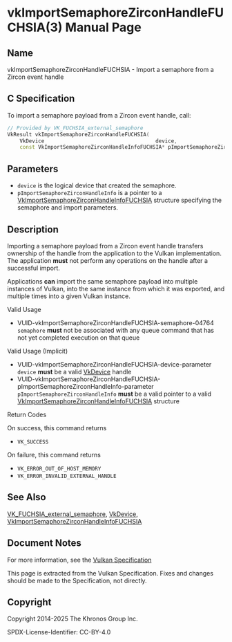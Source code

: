 # vkImportSemaphoreZirconHandleFUCHSIA(3) Manual Page

## Name

vkImportSemaphoreZirconHandleFUCHSIA - Import a semaphore from a Zircon event handle



## [](#_c_specification)C Specification

To import a semaphore payload from a Zircon event handle, call:

```c++
// Provided by VK_FUCHSIA_external_semaphore
VkResult vkImportSemaphoreZirconHandleFUCHSIA(
    VkDevice                                    device,
    const VkImportSemaphoreZirconHandleInfoFUCHSIA* pImportSemaphoreZirconHandleInfo);
```

## [](#_parameters)Parameters

- `device` is the logical device that created the semaphore.
- `pImportSemaphoreZirconHandleInfo` is a pointer to a [VkImportSemaphoreZirconHandleInfoFUCHSIA](https://registry.khronos.org/vulkan/specs/latest/man/html/VkImportSemaphoreZirconHandleInfoFUCHSIA.html) structure specifying the semaphore and import parameters.

## [](#_description)Description

Importing a semaphore payload from a Zircon event handle transfers ownership of the handle from the application to the Vulkan implementation. The application **must** not perform any operations on the handle after a successful import.

Applications **can** import the same semaphore payload into multiple instances of Vulkan, into the same instance from which it was exported, and multiple times into a given Vulkan instance.

Valid Usage

- [](#VUID-vkImportSemaphoreZirconHandleFUCHSIA-semaphore-04764)VUID-vkImportSemaphoreZirconHandleFUCHSIA-semaphore-04764  
  `semaphore` **must** not be associated with any queue command that has not yet completed execution on that queue

Valid Usage (Implicit)

- [](#VUID-vkImportSemaphoreZirconHandleFUCHSIA-device-parameter)VUID-vkImportSemaphoreZirconHandleFUCHSIA-device-parameter  
  `device` **must** be a valid [VkDevice](https://registry.khronos.org/vulkan/specs/latest/man/html/VkDevice.html) handle
- [](#VUID-vkImportSemaphoreZirconHandleFUCHSIA-pImportSemaphoreZirconHandleInfo-parameter)VUID-vkImportSemaphoreZirconHandleFUCHSIA-pImportSemaphoreZirconHandleInfo-parameter  
  `pImportSemaphoreZirconHandleInfo` **must** be a valid pointer to a valid [VkImportSemaphoreZirconHandleInfoFUCHSIA](https://registry.khronos.org/vulkan/specs/latest/man/html/VkImportSemaphoreZirconHandleInfoFUCHSIA.html) structure

Return Codes

On success, this command returns

- `VK_SUCCESS`

On failure, this command returns

- `VK_ERROR_OUT_OF_HOST_MEMORY`
- `VK_ERROR_INVALID_EXTERNAL_HANDLE`

## [](#_see_also)See Also

[VK\_FUCHSIA\_external\_semaphore](https://registry.khronos.org/vulkan/specs/latest/man/html/VK_FUCHSIA_external_semaphore.html), [VkDevice](https://registry.khronos.org/vulkan/specs/latest/man/html/VkDevice.html), [VkImportSemaphoreZirconHandleInfoFUCHSIA](https://registry.khronos.org/vulkan/specs/latest/man/html/VkImportSemaphoreZirconHandleInfoFUCHSIA.html)

## [](#_document_notes)Document Notes

For more information, see the [Vulkan Specification](https://registry.khronos.org/vulkan/specs/latest/html/vkspec.html#vkImportSemaphoreZirconHandleFUCHSIA)

This page is extracted from the Vulkan Specification. Fixes and changes should be made to the Specification, not directly.

## [](#_copyright)Copyright

Copyright 2014-2025 The Khronos Group Inc.

SPDX-License-Identifier: CC-BY-4.0